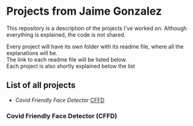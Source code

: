 # Projects from Jaime Gonzalez

This repository is a description of the projects I've worked on. 
Although everything is explained, the code is not shared.<br />

Every project will have its own folder with its readme file, where all the explanations will be.<br />
The link to each readme file will be listed below.<br />
Each project is also shortly explained below the list

## List of all projects

  - *Covid Friendly Face Detector* [CFFD](https://github.com/Jtachan/CV_projects/blob/main/covid_drowsiness_detector/readme-CFFD.md) 

### Covid Friendly Face Detector (CFFD)

